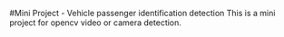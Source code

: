 #Mini Project - Vehicle passenger identification detection 
This is a mini project for opencv video or camera detection.
